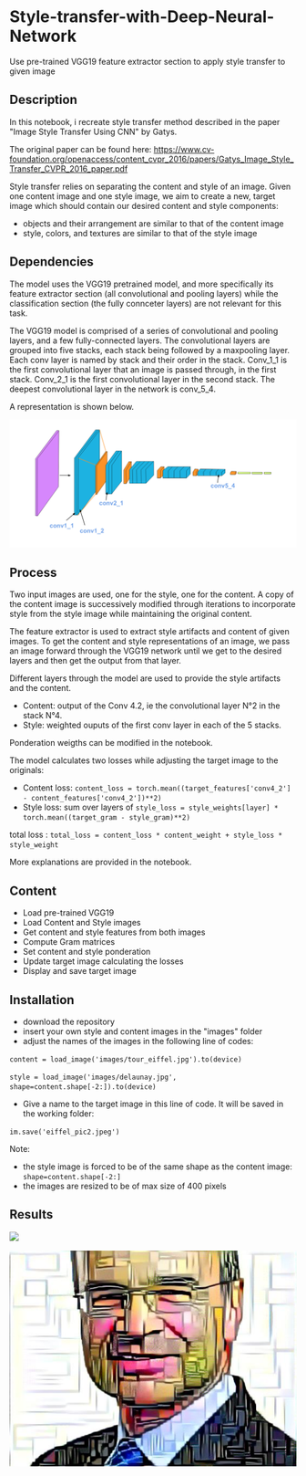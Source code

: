 # Style-transfer-with-Deep-Neural-Network
Use pre-trained VGG19 feature extractor section to apply style transfer to given image

## Description
In this notebook, i recreate style transfer method described in the paper "Image Style Transfer Using CNN" by Gatys.

The original paper can be found here: https://www.cv-foundation.org/openaccess/content_cvpr_2016/papers/Gatys_Image_Style_Transfer_CVPR_2016_paper.pdf

Style transfer relies on separating the content and style of an image. Given one content image and one style image, we aim to create a new, target image which should contain our desired content and style components:
- objects and their arrangement are similar to that of the content image
- style, colors, and textures are similar to that of the style image

## Dependencies
The model uses the VGG19 pretrained model, and more specifically its feature extractor section (all convolutional and pooling layers) while the classification section (the fully connceter layers) are not relevant for this task.

The VGG19 model is comprised of a series of convolutional and pooling layers, and a few fully-connected layers. The convolutional layers are grouped into five stacks, each stack being followed by a maxpooling layer. Each conv layer is named by stack and their order in the stack. Conv_1_1 is the first convolutional layer that an image is passed through, in the first stack. Conv_2_1 is the first convolutional layer in the second stack. The deepest convolutional layer in the network is conv_5_4.

A representation is shown below.

![](/notebook_ims/vgg19_convlayers.png)

## Process
Two input images are used, one for the style, one for the content. A copy of the content image is successively modified through iterations to incorporate style from the style image while maintaining the original content.

The feature extractor is used to extract style artifacts and content of given images. To get the content and style representations of an image, we pass an image forward through the VGG19 network until we get to the desired layers and then get the output from that layer.

Different layers through the model are used to provide the style artifacts and the content.
- Content: output of the Conv 4.2, ie the convolutional layer N°2 in the stack N°4.
- Style: weighted ouputs of the first conv layer in each of the 5 stacks.

Ponderation weigths can be modified in the notebook.

The model calculates two losses while adjusting the target image to the originals:
- Content loss: `content_loss = torch.mean((target_features['conv4_2'] - content_features['conv4_2'])**2)`
- Style loss: sum over layers of `style_loss = style_weights[layer] * torch.mean((target_gram - style_gram)**2)`

total loss : `total_loss = content_loss * content_weight + style_loss * style_weight`

More explanations are provided in the notebook.

## Content
- Load pre-trained VGG19
- Load Content and Style images
- Get content and style features from both images
- Compute Gram matrices
- Set content and style ponderation
- Update target image calculating the losses
- Display and save target image


## Installation
- download the repository
- insert your own style and content images in the "images" folder
- adjust the names of the images in the following line of codes:

`content = load_image('images/tour_eiffel.jpg').to(device)`

`style = load_image('images/delaunay.jpg', shape=content.shape[-2:]).to(device)`

- Give a name to the target image in this line of code. It will be saved in the working folder:

`im.save('eiffel_pic2.jpeg')`

Note:
- the style image is forced to be of the same shape as the content image: `shape=content.shape[-2:]`
- the images are resized to be of max size of 400 pixels

## Results

![](/notebook_ims/eiffel_pic.jpeg)

![](/notebook_ims/essec_pic.jpeg)
